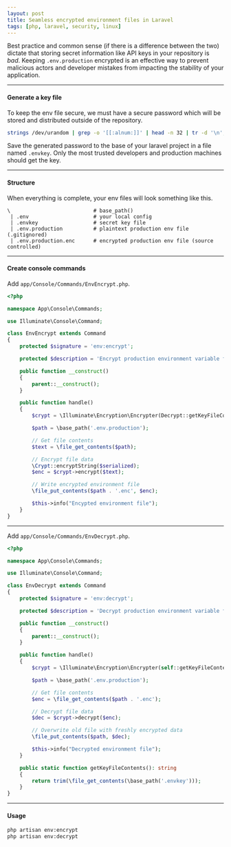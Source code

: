 ```yaml
---
layout: post
title: Seamless encrypted environment files in Laravel
tags: [php, laravel, security, linux]
---
```


Best practice and common sense (if there is a difference between the two) dictate that storing secret information like API keys in your repository is _bad_.
Keeping `.env.production` encrypted is an effective way to prevent malicious actors and developer mistakes from impacting the stability of your application.

---

#### Generate a key file

To keep the env file secure, we must have a secure password which will be stored and distributed outside of the repository.

```bash
strings /dev/urandom | grep -o '[[:alnum:]]' | head -n 32 | tr -d '\n'; echo
```

Save the generated password to the base of your laravel project in a file named `.envkey`.
Only the most trusted developers and production machines should get the key.
<!--See my post on secure developer vaults <a href="">here</a>.-->

---

#### Structure
When everything is complete, your env files will look something like this.
```
\                           # base_path()
 | .env                     # your local config
 | .envkey                  # secret key file
 | .env.production          # plaintext production env file (.gitignored)
 | .env.production.enc      # encrypted production env file (source controlled)
```

---

#### Create console commands

Add `app/Console/Commands/EnvEncrypt.php`.

```php
<?php

namespace App\Console\Commands;

use Illuminate\Console\Command;

class EnvEncrypt extends Command
{
    protected $signature = 'env:encrypt';

    protected $description = 'Encrypt production environment variable file';

    public function __construct()
    {
        parent::__construct();
    }

    public function handle()
    {
        $crypt = \Illuminate\Encryption\Encrypter(Decrypt::getKeyFileContents());

        $path = \base_path('.env.production');

        // Get file contents
        $text = \file_get_contents($path);

        // Encrypt file data
        \Crypt::encryptString($serialized);
        $enc = $crypt->encrypt($text);

        // Write encrypted environment file
        \file_put_contents($path . '.enc', $enc);

        $this->info("Encypted environment file");
    }
}
```

---

Add `app/Console/Commands/EnvDecrypt.php`.

```php
<?php

namespace App\Console\Commands;

use Illuminate\Console\Command;

class EnvDecrypt extends Command
{
    protected $signature = 'env:decrypt';

    protected $description = 'Decrypt production environment variable file';

    public function __construct()
    {
        parent::__construct();
    }

    public function handle()
    {
        $crypt = \Illuminate\Encryption\Encrypter(self::getKeyFileContents());

        $path = \base_path('.env.production');

        // Get file contents
        $enc = \file_get_contents($path . '.enc');

        // Decrypt file data
        $dec = $crypt->decrypt($enc);

        // Overwrite old file with freshly encrypted data
        \file_put_contents($path, $dec);

        $this->info("Decrypted environment file");
    }

    public static function getKeyFileContents(): string
    {
        return trim(\file_get_contents(\base_path('.envkey')));
    }
}

```

---

#### Usage



```bash
php artisan env:encrypt
php artisan env:decrypt
```